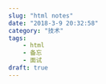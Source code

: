 ```yaml
---
slug: "html notes"
date: "2018-3-9 20:32:58"
category: "技术"
tags:
    - html
    - 备忘
    - 面试
draft: true
---
```

